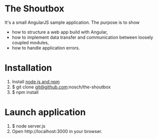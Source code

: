 # The Shoutbox

It's a small AngularJS sample application. The purpose is to show

* how to structure a web app build with Angular,
* how to implement data transfer and communication between loosely coupled modules,
* how to handle application errors.

# Installation

1. Install [node.js and npm](http://nodejs.org/download/ "Download node.js")
2. $ git clone git@github.com:nosch/the-shoutbox
3. $ npm install

# Launch application

1. $ node server.js
2. Open http://localhost:3000 in your browser.

